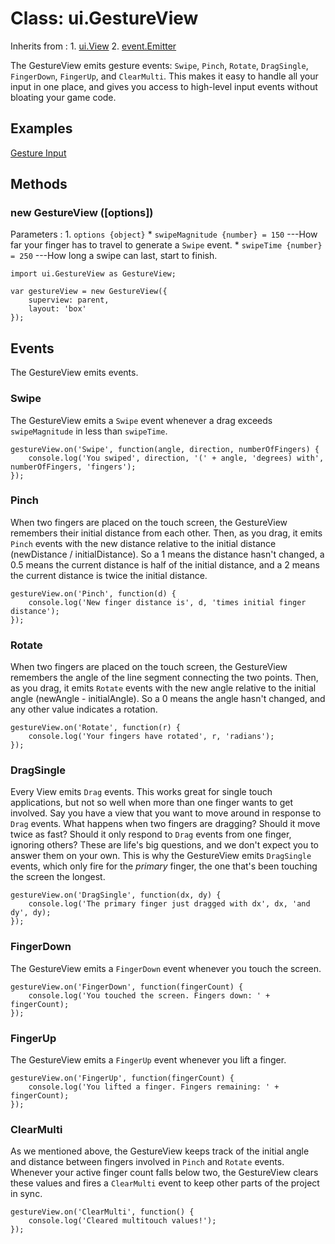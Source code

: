 # Class: ui.GestureView

Inherits from
:    1. [ui.View](./ui-view.html)
     2. [event.Emitter](./event.html#class-event.emitter)

The GestureView emits gesture events: `Swipe`, `Pinch`, `Rotate`, `DragSingle`, `FingerDown`, `FingerUp`, and `ClearMulti`.
This makes it easy to handle all your input in one place, and gives you access to
high-level input events without bloating your game code.

## Examples

[Gesture Input](../example/events-input-gesture/)

## Methods

### new GestureView ([options])

Parameters
:    1. `options {object}`
	     * `swipeMagnitude {number} = 150` ---How far your finger has to travel to generate a `Swipe` event.
	     * `swipeTime {number} = 250` ---How long a swipe can last, start to finish.

~~~
import ui.GestureView as GestureView;

var gestureView = new GestureView({
	superview: parent,
	layout: 'box'
});
~~~


## Events

The GestureView emits events.

### Swipe

The GestureView emits a `Swipe` event whenever a drag exceeds `swipeMagnitude` in less than `swipeTime`.

~~~
gestureView.on('Swipe', function(angle, direction, numberOfFingers) {
	console.log('You swiped', direction, '(' + angle, 'degrees) with', numberOfFingers, 'fingers');
});
~~~

### Pinch

When two fingers are placed on the touch screen, the GestureView remembers their initial distance
from each other. Then, as you drag, it emits `Pinch` events with the new distance relative to the
initial distance (newDistance / initialDistance). So a 1 means the distance hasn't changed, a 0.5
means the current distance is half of the initial distance, and a 2 means the current distance is
twice the initial distance.

~~~
gestureView.on('Pinch', function(d) {
	console.log('New finger distance is', d, 'times initial finger distance');
});
~~~

### Rotate

When two fingers are placed on the touch screen, the GestureView remembers the angle of the line
segment connecting the two points. Then, as you drag, it emits `Rotate` events with the new angle
relative to the initial angle (newAngle - initialAngle). So a 0 means the angle hasn't changed,
and any other value indicates a rotation.

~~~
gestureView.on('Rotate', function(r) {
	console.log('Your fingers have rotated', r, 'radians');
});
~~~

### DragSingle

Every View emits `Drag` events. This works great for single touch applications, but not so well
when more than one finger wants to get involved. Say you have a view that you want to move around
in response to `Drag` events. What happens when two fingers are dragging? Should it move twice as
fast? Should it only respond to `Drag` events from one finger, ignoring others? These are life's
big questions, and we don't expect you to answer them on your own. This is why the GestureView
emits `DragSingle` events, which only fire for the _primary_ finger, the one that's been touching
the screen the longest.

~~~
gestureView.on('DragSingle', function(dx, dy) {
	console.log('The primary finger just dragged with dx', dx, 'and dy', dy);
});
~~~

### FingerDown

The GestureView emits a `FingerDown` event whenever you touch the screen.

~~~
gestureView.on('FingerDown', function(fingerCount) {
	console.log('You touched the screen. Fingers down: ' + fingerCount);
});
~~~

### FingerUp

The GestureView emits a `FingerUp` event whenever you lift a finger.

~~~
gestureView.on('FingerUp', function(fingerCount) {
	console.log('You lifted a finger. Fingers remaining: ' + fingerCount);
});
~~~

### ClearMulti

As we mentioned above, the GestureView keeps track of the initial angle and distance between fingers
involved in `Pinch` and `Rotate` events. Whenever your active finger count falls below two, the
GestureView clears these values and fires a `ClearMulti` event to keep other parts of the project
in sync.

~~~
gestureView.on('ClearMulti', function() {
	console.log('Cleared multitouch values!');
});
~~~